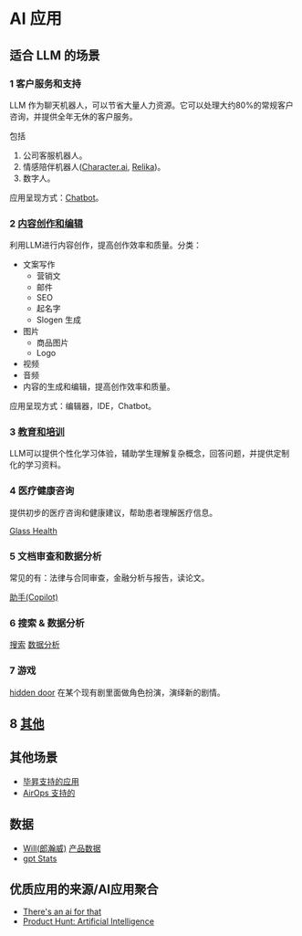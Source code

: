 # AI 应用
## 适合 LLM 的场景
### 1 客户服务和支持
LLM 作为聊天机器人，可以节省大量人力资源。它可以处理大约80%的常规客户咨询，并提供全年无休的客户服务。

包括
1. 公司客服机器人。
2. 情感陪伴机器人([Character.ai](./chatbot/character-ai.md), [Relika](./chatbot/relika.md))。
3. 数字人。

应用呈现方式：[Chatbot](./chatbot/readme.md)。

### 2 [内容创作和编辑](./content-generation/readme.md)
利用LLM进行内容创作，提高创作效率和质量。分类：
* 文案写作
  * 营销文
  * 邮件
  * SEO
  * 起名字
  * Slogen 生成
* 图片
  * 商品图片
  * Logo
* 视频
* 音频
* 内容的生成和编辑，提高创作效率和质量。

应用呈现方式：编辑器，IDE，Chatbot。


### 3 [教育和培训](./education/readme.md)
LLM可以提供个性化学习体验，辅助学生理解复杂概念，回答问题，并提供定制化的学习资料。


### 4 医疗健康咨询
提供初步的医疗咨询和健康建议，帮助患者理解医疗信息。

[Glass Health](https://glass.health/)

### 5 文档审查和数据分析
常见的有：法律与合同审查，金融分析与报告，读论文。

[助手(Copilot)](./copilot/readme.md)

### 6 搜索 & 数据分析
[搜索](./data/search/readme.md)
[数据分析](./data/analysis/readme.md)

### 7 游戏
[hidden door](https://www.hiddendoor.co/) 在某个现有剧里面做角色扮演，演绎新的剧情。

## 8 [其他](./other/readme.md)

## 其他场景
* [毕昇支持的应用](../infra/saas/bisheng.md#应用)
* [AirOps 支持的](./copilot/airops.md)

## 数据
* [Will(郎瀚威)](https://twitter.com/FinanceYF5)  [产品数据](https://zw73xyquvv.feishu.cn/wiki/UH5QwtUWtis1gTk4R6rcnWK2nZc)
* [gpt Stats](https://github.com/1mrat/gpt-stats)

## 优质应用的来源/AI应用聚合
* [There's an ai for that](https://theresanaiforthat.com/)
* [Product Hunt: Artificial Intelligence](https://www.producthunt.com/topics/artificial-intelligence)